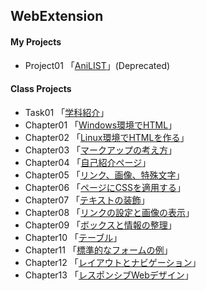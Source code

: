 ## **WebExtension**

#### **My Projects**
- Project01 「[AniLIST](./project01/aniList.html)」(Deprecated)

#### **Class Projects**
- Task01 「[学科紹介](./task01/index.html)」
- Chapter01 「[Windows環境でHTML](./chapter01/ch01-firsthtml-win.html)」
- Chapter02 「[Linux環境でHTMLを作る](./chapter02/ch02-firsthtml-linux.html)」
- Chapter03 「[マークアップの考え方](./chapter03/ch03-markuptag1.html)」
- Chapter04 「[自己紹介ページ](./chapter04/ch04-markuptag1.html)」
- Chapter05 「[リンク、画像、特殊文字](./chapter05/ch05-markuptag2.html)」
- Chapter06 「[ページにCSSを適用する](./chapter06/index.html)」
- Chapter07 「[テキストの装飾](./chapter07/ch07-fontsytle.html)」  
- Chapter08 「[リンクの設定と画像の表示](./chapter08/ch08-linkimg.html)」
- Chapter09 「[ボックスと情報の整理](./chapter09/ch09-boxcss.html)」
- Chapter10 「[テーブル](./chapter10/ch10-table.html)」
- Chapter11 「[標準的なフォームの例](./chapter11/ch11-form.html)」
- Chapter12 「[レイアウトとナビゲーション](./chapter12/ch12-03/index.html)」
- Chapter13 「[レスポンシブWebデザイン](./chapter13/index.html)」
